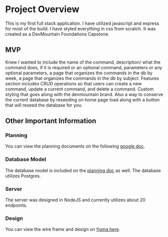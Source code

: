 <h1>Project Overview</h1>

This is my first full stack application. I have utilized javascript and express for most of the build. I have styled everything in css from scratch. It was created as a DevMountain Foundations Capstone. 

<h2>MVP</h2>

Knew I wanted to include the name of the command, description/ what the command does, if it is required or an optional command, parameters or any optional parameters, a page that organizes the commands in the db by week, a page that organizes the commands in the db by subject. Features section includes CRUD operations so that users can create a new command, update a current command, and delete a command. Custom styling that goes along with the devmountain brand. Also a way to conserve the current database by reseeding on home page load along with a button that will reseed the database for you.

<h2>Other Important Information</h2>

<h3>Planning </h3>

You can view the planning documents on the following [google doc](https://docs.google.com/document/d/16Rkac1w9qlZFY8SDWzUXRGCAIL2kyB1YznSCchWeU9s/edit?usp=sharing).

<h3>Database Model</h3>

The database model is included on the [planning doc](https://docs.google.com/document/d/16Rkac1w9qlZFY8SDWzUXRGCAIL2kyB1YznSCchWeU9s/edit?usp=sharing) as well. The database utilizes Postgres.

<h3>Server</h3>

The server was designed in NodeJS and currently utilizes about 20 endpoints.

<h3>Design</h3>

 You can view the wire frame and design on [figma here](https://www.figma.com/file/Wb28p7yyi6kYn528upjWNw/Capstone-Project?node-id=0%3A1).
